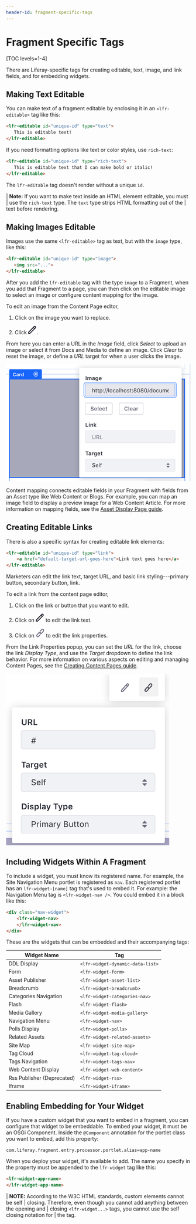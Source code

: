 ```yaml
---
header-id: fragment-specific-tags
---
```


# Fragment Specific Tags

[TOC levels=1-4]

There are Liferay-specific tags for creating editable, text, image, and link 
fields, and for embedding widgets.

## Making Text Editable

You can make text of a fragment editable by enclosing it in an 
`<lfr-editable>` tag like this:
 
```html
<lfr-editable id="unique-id" type="text">
   This is editable text!
</lfr-editable>
```
 
If you need formatting options like text or color styles, use `rich-text`:
 
```html
<lfr-editable id="unique-id" type="rich-text">
   This is editable text that I can make bold or italic! 
</lfr-editable>
```
 
The `lfr-editable` tag doesn't render without a unique `id`. 

| **Note:** If you want to make text inside an HTML element editable, you must 
| use the `rich-text` type. The `text` type strips HTML formatting out of the 
| text before rendering.

## Making Images Editable

Images use the same `<lfr-editable>` tag as text, but with the `image` type, 
like this:
 
```html
<lfr-editable id="unique-id" type="image">
   <img src="...">
</lfr-editable>
```

After you add the `lfr-editable` tag with the type `image` to a Fragment, when 
you add that Fragment to a page, you can then click on the editable image to select an image or configure content mapping for the image.

To edit an image from the Content Page editor,

1.  Click on the image you want to replace.

2.  Click ![Image Properties](../../../images/icon-edit.png).

From here you can enter a URL in the *Image* field, click *Select* to upload an 
image or select it from Docs and Media to define an image. Click *Clear* to 
reset the image, or define a *URL* target for when a user clicks the image.

![Figure 1: You have several options for defining an image on a Content Page.](../../../images/fragment-image-editor.png)

Content mapping connects editable fields in your Fragment with fields from an 
Asset type like Web Content or Blogs. For example, you can map an image field 
to display a preview image for a Web Content Article. For more information on mapping fields, see the [Asset Display Page guide](user-doc-link).

## Creating Editable Links

There is also a specific syntax for creating editable link elements:
 
```html
<lfr-editable id="unique-id" type="link">
    <a href="default-target-url-goes-here">Link text goes here</a>
</lfr-editable>
```
 
Marketers can edit the link text, target URL, and basic link styling---primary
button, secondary button, link.

To edit a link from the content page editor,

1.  Click on the link or button that you want to edit.

2.  Click on ![Edit](../../../images/icon-edit.png) to edit the link text.

3.  Click on ![Link](../../../images/icon-link.png) to edit the link properties.

From the Link Properties popup, you can set the *URL* for the link, choose the 
link *Display Type*, and use the *Target* dropdown to define the link behavior. For more information on various aspects on editing and managing Content Pages, see the [Creating Content Pages guide](user-docs-link).

![Figure 2: You have several options for defining a link's appearance and behavior.](../../../images/fragment-link-editor.png)

## Including Widgets Within A Fragment 

To include a widget, you must know its registered name. For example, the Site 
Navigation Menu portlet is registered as `nav`. Each registered portlet has an
`lfr-widget-[name]` tag that's used to embed it. For example: the Navigation
Menu tag is `<lfr-widget-nav />`. You could embed it in a block like this:

```html
<div class="nav-widget">
    <lfr-widget-nav>
    </lfr-widget-nav>
</div>
```

These are the widgets that can be embedded and their accompanying tags:

| Widget Name    | Tag |
| -------- | --- |	
|DDL Display	|`<lfr-widget-dynamic-data-list>`  |
|Form           |`<lfr-widget-form>`               |
|Asset Publisher|`<lfr-widget-asset-list>`     |
|Breadcrumb	    |`<lfr-widget-breadcrumb>` |
|Categories Navigation |`<lfr-widget-categories-nav>` |
|Flash	|`<lfr-widget-flash>`|
|Media Gallery	|`<lfr-widget-media-gallery>`|
|Navigation Menu	|`<lfr-widget-nav>`|
|Polls Display	|`<lfr-widget-polls>`|
|Related Assets	|`<lfr-widget-related-assets>`|
|Site Map	|`<lfr-widget-site-map>`|
|Tag Cloud	|`<lfr-widget-tag-cloud>`|
|Tags Navigation	|`<lfr-widget-tags-nav>`|
|Web Content Display	|`<lfr-widget-web-content>`
|Rss Publisher (Deprecated)	|`<lfr-widget-rss>`|
|Iframe	|`<lfr-widget-iframe>`|


## Enabling Embedding for Your Widget

If you have a custom widget that you want to embed in a fragment, you can 
configure that widget to be embeddable. To embed your widget, it must be an OSGi
Component. Inside the `@Component` annotation for the portlet class you want to
embed, add this property:

```properties
com.liferay.fragment.entry.processor.portlet.alias=app-name
```

When you deploy your widget, it's available to add. The name you specify in the
property must be appended to the `lfr-widget` tag like this:

```html
<lfr-widget-app-name>
</lfr-widget-app-name>
```
| **NOTE:** According to the W3C HTML standards, custom elements cannot be self 
| closing. Therefore, even though you cannot add anything between the opening and
| closing `<lfr-widget...>` tags, you cannot use the self closing notation for 
| the tag.

